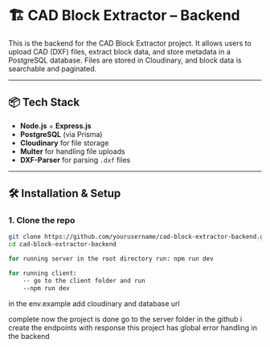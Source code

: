 # 🏗️ CAD Block Extractor – Backend

This is the backend for the CAD Block Extractor project. It allows users to upload CAD (DXF) files, extract block data, and store metadata in a PostgreSQL database. Files are stored in Cloudinary, and block data is searchable and paginated.

---

## 📦 Tech Stack

- **Node.js** + **Express.js**
- **PostgreSQL** (via Prisma)
- **Cloudinary** for file storage
- **Multer** for handling file uploads
- **DXF-Parser** for parsing `.dxf` files

---

## 🛠️ Installation & Setup

### 1. Clone the repo

```bash
git clone https://github.com/yourusername/cad-block-extractor-backend.git
cd cad-block-extractor-backend

for running server in the root directory run: npm run dev

for running client:
    -- go to the client folder and run
    --npm run dev
```

in the env.example
add cloudinary and database url

complete now the project is done
go to the server folder in the github i create the endpoints with response
this project has global error handling in the backend
